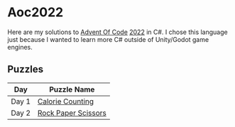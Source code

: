 # Aoc2022

Here are my solutions to [Advent Of Code](https://adventofcode.com/) [2022](https://adventofcode.com/2022) in C#.
I chose this language just because I wanted to learn more C# outside of Unity/Godot game engines.

## Puzzles

| Day   | Puzzle Name                                                |
|-------|------------------------------------------------------------|
| Day 1 | [Calorie Counting](https://adventofcode.com/2022/day/1)    |
| Day 2 | [Rock Paper Scissors](https://adventofcode.com/2022/day/2) |
